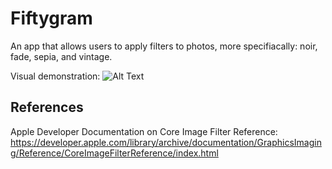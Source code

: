 # Fiftygram

An app that allows users to apply filters to photos, more specifiacally: noir, fade, sepia, and vintage.

Visual demonstration:
![Alt Text](https://i.ibb.co/nDms2mh/ezgif-com-video-to-gif.gif)

## References
Apple Developer Documentation on Core Image Filter Reference:
https://developer.apple.com/library/archive/documentation/GraphicsImaging/Reference/CoreImageFilterReference/index.html
